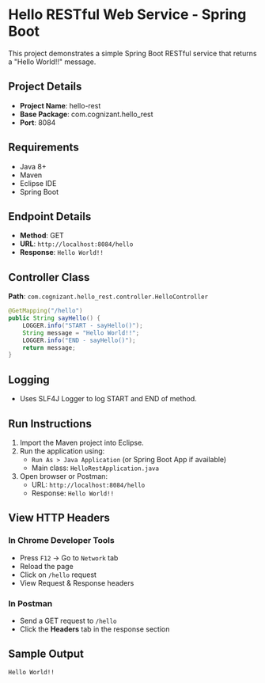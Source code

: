 # Hello RESTful Web Service - Spring Boot

This project demonstrates a simple Spring Boot RESTful service that returns a "Hello World!!" message.

## Project Details

- **Project Name**: hello-rest
- **Base Package**: com.cognizant.hello_rest
- **Port**: 8084

## Requirements

- Java 8+
- Maven
- Eclipse IDE
- Spring Boot

## Endpoint Details

- **Method**: GET  
- **URL**: `http://localhost:8084/hello`  
- **Response**: `Hello World!!`

## Controller Class

**Path**: `com.cognizant.hello_rest.controller.HelloController`

```java
@GetMapping("/hello")
public String sayHello() {
    LOGGER.info("START - sayHello()");
    String message = "Hello World!!";
    LOGGER.info("END - sayHello()");
    return message;
}
```

## Logging

- Uses SLF4J Logger to log START and END of method.

## Run Instructions

1. Import the Maven project into Eclipse.
2. Run the application using:
   - `Run As > Java Application` (or Spring Boot App if available)
   - Main class: `HelloRestApplication.java`
3. Open browser or Postman:
   - URL: `http://localhost:8084/hello`
   - Response: `Hello World!!`

## View HTTP Headers

### In Chrome Developer Tools

- Press `F12` → Go to `Network` tab
- Reload the page
- Click on `/hello` request
- View Request & Response headers

### In Postman

- Send a GET request to `/hello`
- Click the **Headers** tab in the response section

## Sample Output

```
Hello World!!
```
